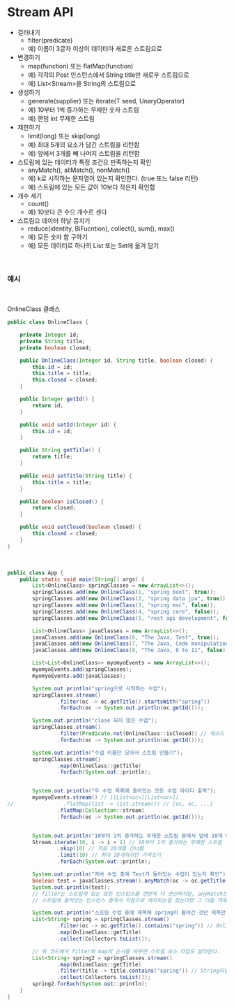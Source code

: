 # Stream API

- 걸러내기
  - filter(predicate)
  - 예) 이름이 3글자 이상이 데이터마 새로운 스트림으로
- 변경하기
  - map(function) 또는 flatMap(function)
  - 예) 각각의 Post 인스턴스에서 String title만 새로우 스트림으로
  - 예) List<Stream<String>>을 String의 스트림으로
- 생성하기
  - generate(supplier) 또는 iterate(T seed, UnaryOperator)
  - 예) 10부터 1씩 증가하는 무제한 숫자 스트림
  - 예) 랜덤 int 무제한 스트림
- 제한하기
  - limit(long) 또는 skip(long)
  - 예) 최대 5개의 요소가 담긴 스트림을 리턴함
  - 예) 앞에서 3개를 빼 나머지 스트림을 리턴함
- 스트림에 있는 데이터가 특정 조건으 만족하는지 확인
  - anyMatch(), allMatch(), nonMatch()
  - 예) k로 시작하는 문자열이 있는지 확인한다. (true 또느 false 리턴)
  - 예) 스트림에 있는 모든 값이 10보다 작은지 확인함
- 개수 세기
  - count()
  - 예) 10보다 큰 수으 개수르 센다
- 스트림으 데이터 하날 뭉치기
  - reduce(identity, BiFucntion), collect(), sum(), max()
  - 예) 모든 숫자 합 구하기
  - 예) 모든 데이터르 하나의 List 또는 Set에 옮겨 담기
  
<br>
  
### 예시
  
<br>
  
OnlineClass 클래스
```java
public class OnlineClass {

    private Integer id;
    private String title;
    private boolean closed;

    public OnlineClass(Integer id, String title, boolean closed) {
        this.id = id;
        this.title = title;
        this.closed = closed;
    }

    public Integer getId() {
        return id;
    }

    public void setId(Integer id) {
        this.id = id;
    }

    public String getTitle() {
        return title;
    }

    public void setTitle(String title) {
        this.title = title;
    }

    public boolean isClosed() {
        return closed;
    }

    public void setClosed(boolean closed) {
        this.closed = closed;
    }
}
```

<br>
  
```java
public class App {
    public static void main(String[] args) {
        List<OnlineClass> springClasses = new ArrayList<>();
        springClasses.add(new OnlineClass(1, "spring boot", true));
        springClasses.add(new OnlineClass(2, "spring data jpa", true));
        springClasses.add(new OnlineClass(3, "spring mvc", false));
        springClasses.add(new OnlineClass(4, "spring core", false));
        springClasses.add(new OnlineClass(5, "rest api development", false));

        List<OnlineClass> javaClasses = new ArrayList<>();
        javaClasses.add(new OnlineClass(6, "The Java, Test", true));
        javaClasses.add(new OnlineClass(7, "The Java, Code manipulation", true));
        javaClasses.add(new OnlineClass(8, "The Java, 8 to 11", false));

        List<List<OnlineClass>> myomyoEvents = new ArrayList<>();
        myomyoEvents.add(springClasses);
        myomyoEvents.add(javaClasses);

        System.out.println("spring으로 시작하는 수업");
        springClasses.stream()
                .filter(oc -> oc.getTitle().startsWith("spring"))
                .forEach(oc -> System.out.println(oc.getId()));

        System.out.println("close 되지 않은 수업");
        springClasses.stream()
                .filter(Predicate.not(OnlineClass::isClosed)) // 메소드 레퍼런스로는 !OnlineClass:isClosed를 표현 못하므로 Predicated의 not()을 이용함.
                .forEach(oc -> System.out.println(oc.getId()));

        System.out.println("수업 이름만 모아서 스트림 만들기");
        springClasses.stream()
                .map(OnlineClass::getTitle)
                .forEach(System.out::println);


        System.out.println("두 수업 목록에 들어있는 모든 수업 아이디 출력");
        myomyoEvents.stream() // [[List<oc>][List<oc>]]
//                .flatMap(list -> list.stream()) // [oc, oc, ...]
                .flatMap(Collection::stream)
                .forEach(oc -> System.out.println(oc.getId()));


        System.out.println("10부터 1씩 증가하는 무제한 스트림 중에서 앞에 10개 빼고 최대 10개 까지만");
        Stream.iterate(10, i -> i + 1) // 10부터 1씩 증가하는 무제한 스트림
                .skip(10) // 처음 10개를 건너뜀
                .limit(10) // 최대 10개까지만 가져오기
                .forEach(System.out::println);

        System.out.println("자바 수업 중에 Test가 들어있는 수업이 있는지 확인");
        boolean test = javaClasses.stream().anyMatch(oc -> oc.getTitle().contains("Test"));
        System.out.println(test);
        // filter는 스트림에 있는 모든 인스턴스를 한번씩 다 연산하지만, anyMatch는 대응하는 것 중에 아무거나 하나만 찾으면 되는것.
        // 스트림에 들어있는 인스턴스 중에서 처음으로 매치되는걸 찾는다면 그 다음 객체들에 대응해볼 필요가 없어서 성능적으로 장점이 있음

        System.out.println("스프링 수업 중에 제목에 spring이 들어간 것만 제목만 모아서 List로 만들기");
        List<String> spring = springClasses.stream()
                .filter(oc -> oc.getTitle().contains("spring")) // OnlineClass타입
                .map(OnlineClass::getTitle)
                .collect(Collectors.toList());

        // 위 코드에서 filter와 map의 순서를 바꾸면 스트림 요소 타입도 달라진다.
        List<String> spring2 = springClasses.stream()
                .map(OnlineClass::getTitle)
                .filter(title -> title.contains("spring")) // String타입
                .collect(Collectors.toList());
        spring2.forEach(System.out::println);
    }
}
```
